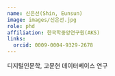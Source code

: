 ```yaml
---
name: 신은선(Shin, Eunsun)
image: images/신은선.jpg
role: phd
affiliation: 한국학중앙연구원(AKS)
links:
  orcid: 0009-0004-9329-2678
---
```

디지털인문학, 고문헌 데이터베이스 연구

